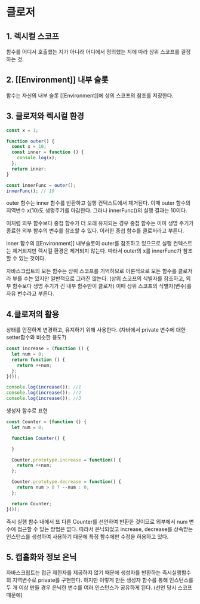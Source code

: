 # 클로저

## 1. 렉시컬 스코프

함수를 어디서 호출했는 지가 아니라 어디에서 정의했는 지에 따라 상위 스코프를 결정하는 것.

## 2. [[Environment]] 내부 슬롯

함수는 자신의 내부 슬롯 [[Environment]]에 상의 스코프의 참조를 저장한다.

## 3. 클로저와 렉시컬 환경

```javascript
const x = 1;

function outer() {
  const x = 10;
  const inner = function () {
    console.log(x);
  };
  return inner;
}

const innerFunc = outer();
innerFunc(); // 10
```
outer 함수는 inner 함수를 반환하고 실행 컨텍스트에서 제거된다. 이때 outer 함수의 지역변수 x(10)도 생명주기를 마감한다. 그러나 innerFunc()의 실행 결과는 10이다.  

이처럼 외부 함수보다 중첩 함수가 더 오래 유지되는 경우 중첩 함수는 이미 생명 주기가 종료한 외부 함수의 변수를 참조할 수 있다. 이러한 중첩 함수를 클로저라고 부른다.

inner 함수의 [[Environment]] 내부슬롯이 outer를 참조하고 있으므로 실행 컨텍스트는 제거되지만 렉시컬 환경은 제거되지 않는다. 따라서 outer의 x를 innerFunc가 참조할 수 있는 것이다.  

자바스크립트의 모든 함수는 상위 스코프를 기억하므로 이론적으로 모든 함수를 클로저라 부를 수는 있지만 일반적으로 그러진 않는다. (상위 스코프의 식별자를 참조하고, 외부 함수보다 생명 주기가 긴 내부 함수만이 클로저) 이때 상위 스코프의 식별자(변수)를 자유 변수라고 부른다.

## 4.클로저의 활용

상태를 안전하게 변경하고, 유지하기 위해 사용한다. (자바에서 private 변수에 대한 setter함수와 비슷한 용도?)

```javascript
const increase = (function () {
  let num = 0;
  return function () {
    return ++num;
  };
}());

console.log(increase()); //1
console.log(increase()); //2
console.log(increase()); //3
```
생성자 함수로 표현
```javascript
const Counter = (function () {
  let num = 0;

  function Counter() {

  }

  Counter.prototype.increase = function() {
    return ++num;
  };

  Counter.prototype.decrease = function() {
    return num > 0 ? --num : 0;
  };

  return Counter;
}());
```
즉시 실행 함수 내에서 또 다른 Counter를 선언하여 반환한 것이므로 외부에서 num 변수에 접근할 수 있는 방법은 없다. 따라서 은닉되었고 increase, decrease를 상속받는 인스턴스를 생성하여 사용하기 때문에 특정 함수에만 수정을 허용하고 있다.

## 5. 캡휼화와 정보 은닉

자바스크립트는 접근 제한자를 제공하지 않기 때문에 생성자를 반환하는 즉시실행함수의 지역변수로 private를 구현한다. 하지만 이렇게 만든 생성자 함수를 통해 인스턴스를 두 개 이상 만들 경우 은닉한 변수를 여러 인스턴스가 공유하게 된다. (선언 당시 스코프 때문에)




